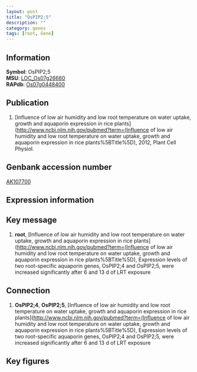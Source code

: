 ```yaml
---
layout: post
title: "OsPIP2;5"
description: ""
category: genes
tags: [root, Gene]
---
```


## Information
__Symbol__: OsPIP2;5  
__MSU__: [LOC_Os07g26660](http://rice.plantbiology.msu.edu/cgi-bin/ORF_infopage.cgi?orf=LOC_Os07g26660)  
__RAPdb__: [Os07g0448400](http://rapdb.dna.affrc.go.jp/viewer/gbrowse_details/irgsp1?name=Os07g0448400)  

## Publication
1. [Influence of low air humidity and low root temperature on water uptake, growth and aquaporin expression in rice plants](http://www.ncbi.nlm.nih.gov/pubmed?term=(Influence of low air humidity and low root temperature on water uptake, growth and aquaporin expression in rice plants%5BTitle%5D), 2012, Plant Cell Physiol.

## Genbank accession number
[AK107700](http://www.ncbi.nlm.nih.gov/nuccore/AK107700)

## Expression information

## Key message
1. __root__, [Influence of low air humidity and low root temperature on water uptake, growth and aquaporin expression in rice plants](http://www.ncbi.nlm.nih.gov/pubmed?term=(Influence of low air humidity and low root temperature on water uptake, growth and aquaporin expression in rice plants%5BTitle%5D),  Expression levels of two root-specific aquaporin genes, OsPIP2;4 and OsPIP2;5, were increased significantly after 6 and 13 d of LRT exposure

## Connection
1. __OsPIP2;4__, __OsPIP2;5__, [Influence of low air humidity and low root temperature on water uptake, growth and aquaporin expression in rice plants](http://www.ncbi.nlm.nih.gov/pubmed?term=(Influence of low air humidity and low root temperature on water uptake, growth and aquaporin expression in rice plants%5BTitle%5D),  Expression levels of two root-specific aquaporin genes, OsPIP2;4 and OsPIP2;5, were increased significantly after 6 and 13 d of LRT exposure

## Key figures


